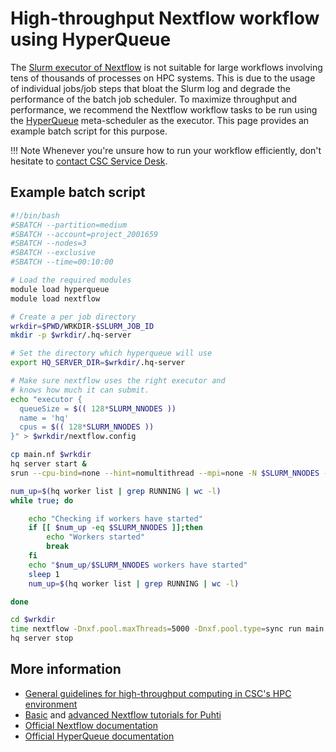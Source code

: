 # High-throughput Nextflow workflow using HyperQueue

The [Slurm executor of Nextflow](https://www.nextflow.io/docs/latest/executor.html#slurm)
is not suitable for large workflows involving tens of thousands of processes on HPC
systems. This is due to the usage of individual jobs/job steps that bloat the Slurm log
and degrade the performance of the batch job scheduler. To maximize throughput and
performance, we recommend the Nextflow workflow tasks to be run using the
[HyperQueue](https://it4innovations.github.io/hyperqueue/stable/) meta-scheduler as the
executor. This page provides an example batch script for this purpose.

!!! Note
    Whenever you're unsure how to run your workflow efficiently, don't hesitate
    to [contact CSC Service Desk](../contact.md).

## Example batch script

```bash
#!/bin/bash
#SBATCH --partition=medium
#SBATCH --account=project_2001659 
#SBATCH --nodes=3
#SBATCH --exclusive
#SBATCH --time=00:10:00

# Load the required modules
module load hyperqueue
module load nextflow

# Create a per job directory
wrkdir=$PWD/WRKDIR-$SLURM_JOB_ID
mkdir -p $wrkdir/.hq-server

# Set the directory which hyperqueue will use 
export HQ_SERVER_DIR=$wrkdir/.hq-server

# Make sure nextflow uses the right executor and
# knows how much it can submit.
echo "executor {
  queueSize = $(( 128*SLURM_NNODES ))
  name = 'hq'
  cpus = $(( 128*SLURM_NNODES )) 
}" > $wrkdir/nextflow.config

cp main.nf $wrkdir
hq server start &
srun --cpu-bind=none --hint=nomultithread --mpi=none -N $SLURM_NNODES -n $SLURM_NNODES -c 128 hq worker start --cpus=128 &

num_up=$(hq worker list | grep RUNNING | wc -l)
while true; do

    echo "Checking if workers have started"
    if [[ $num_up -eq $SLURM_NNODES ]];then
        echo "Workers started"
        break
    fi
    echo "$num_up/$SLURM_NNODES workers have started"
    sleep 1
    num_up=$(hq worker list | grep RUNNING | wc -l)

done

cd $wrkdir
time nextflow -Dnxf.pool.maxThreads=5000 -Dnxf.pool.type=sync run main.nf
hq server stop
```

## More information

* [General guidelines for high-throughput computing in CSC's HPC
  environment](../../computing/running/throughput.md)
* [Basic](https://yetulaxman.github.io/Biocontainer/tutorials/nextflow_tutorial.html)
  and [advanced Nextflow tutorials for Puhti](nextflow-puhti.md)
* [Official Nextflow documentation](https://www.nextflow.io/docs/latest/index.html)
* [Official HyperQueue documentation](https://it4innovations.github.io/hyperqueue/stable/)
